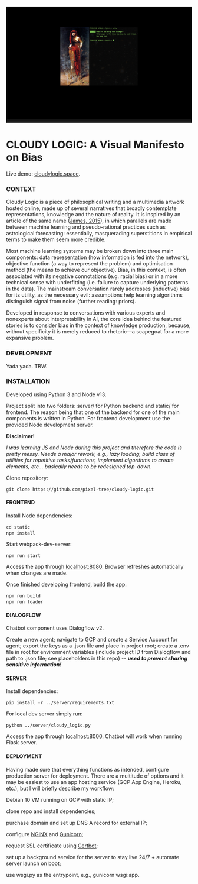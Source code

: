 ![Pythia](repo-media/pythia.png)

# CLOUDY LOGIC: A Visual Manifesto on Bias

Live demo: [cloudylogic.space](https://cloudylogic.space).

### CONTEXT

Cloudy Logic is a piece of philosophical writing and a multimedia artwork hosted online, made up of several narratives that broadly contemplate representations, knowledge and the nature of reality. It is inspired by an article of the same name ([James, 2015](https://thenewinquiry.com/cloudy-logic/)), in which parallels are made between machine learning and pseudo-rational practices such as astrological forecasting: essentially, masquerading superstitions in empirical terms to make them seem more credible.

Most machine learning systems may be broken down into three main components: data representation (how information is fed into the network), objective function (a way to represent the problem) and optimisation method (the means to achieve our objective). Bias, in this context, is often associated with its negative connotations (e.g. racial bias) or in a more technical sense with underfitting (i.e. failure to capture underlying patterns in the data). The mainstream conversation rarely addresses (inductive) bias for its utility, as the necessary evil: assumptions help learning algorithms distinguish signal from noise (further reading: priors).

Developed in response to conversations with various experts and nonexperts about interpretability in AI, the core idea behind the featured stories is to consider bias in the context of knowledge production, because, without specificity it is merely reduced to rhetoric—a scapegoat for a more expansive problem.

### DEVELOPMENT

Yada yada. TBW.

### INSTALLATION

Developed using Python 3 and Node v13.

Project split into two folders: server/ for Python backend and static/ for frontend. The reason being that one of the backend for one of the main components is written in Python. For frontend development use the provided Node development server.

**Disclaimer!**

*I was learning JS and Node during this project and therefore the code is pretty messy. Needs a major rework, e.g., lazy loading, build class of utilities for repetitive tasks/functions, implement algorithms to create elements, etc... basically needs to be redesigned top-down.*

Clone repository:

```
git clone https://github.com/pixel-tree/cloudy-logic.git
```

#### FRONTEND

Install Node dependencies:

```
cd static
npm install
```

Start webpack-dev-server:

```
npm run start
```

Access the app through [localhost:8080](http://localhost:8080). Browser refreshes automatically when changes are made.

Once finished developing frontend, build the app:

```
npm run build
npm run loader
```

#### DIALOGFLOW

Chatbot component uses Dialogflow v2.

Create a new agent; navigate to GCP and create a Service Account for agent; export the keys as a .json file and place in project root; create a .env file in root for environment variables (include project ID from Dialogflow and path to .json file; see placeholders in this repo) -- ***used to prevent sharing sensitive information!***

#### SERVER

Install dependencies:

```
pip install -r ../server/requirements.txt
```

For local dev server simply run:

```
python ../server/cloudy_logic.py
```

Access the app through [localhost:8000](http://localhost:8000). Chatbot will work when running Flask server.

#### DEPLOYMENT

Having made sure that everything functions as intended, configure production server for deployment. There are a multitude of options and it may be easiest to use an app hosting service (GCP App Engine, Heroku, etc.), but I will briefly describe my workflow:

Debian 10 VM running on GCP with static IP;

clone repo and install dependencies;

purchase domain and set up DNS A record for external IP;

configure [NGINX](http://nginx.org/en/docs/beginners_guide.html#conf_structure) and [Gunicorn](https://docs.gunicorn.org/en/stable/index.html);

request SSL certificate using [Certbot](https://certbot.eff.org/lets-encrypt/ubuntubionic-nginx);

set up a background service for the server to stay live 24/7 + automate server launch on boot;

use wsgi.py as the entrypoint, e.g., gunicorn wsgi:app.
